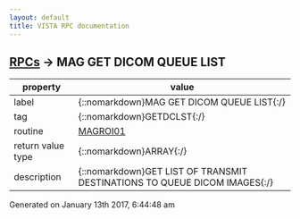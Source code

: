 ```yaml
---
layout: default
title: VISTA RPC documentation
---
```




## [RPCs](TableOfContent.md) &#8594; MAG GET DICOM QUEUE LIST 

 property | value 
--- | --- 
 label | {::nomarkdown}MAG GET DICOM QUEUE LIST{:/}
 tag | {::nomarkdown}GETDCLST{:/}
 routine | [MAGROI01](http://code.osehra.org/dox/Routine_MAGROI01_source.html)
 return value type | {::nomarkdown}ARRAY{:/}
 description | {::nomarkdown}GET LIST OF TRANSMIT DESTINATIONS TO QUEUE DICOM IMAGES{:/}




 Generated on January 13th 2017, 6:44:48 am